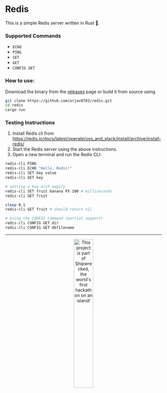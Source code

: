 # Redis 

This is a simple Redis server written in Rust 🦀.

### Supported Commands
- `ECHO`
- `PING`
- `SET`
- `GET`
- `CONFIG GET`


### How to use: 
Download the binary from the [releases](github.com/arjav0703/redis/releases) page or build it from source using
```bash
git clone https://github.com/arjav0703/redis.git
cd redis
cargo run
```

### Testing Instructions

1. Install Redis cli from https://redis.io/docs/latest/operate/oss_and_stack/install/archive/install-redis/
2. Start the Redis server using the above instructions.
3. Open a new terminal and run the Redis CLI:
```bash
redis-cli PING
redis-cli ECHO "Hello, Redis!"
redis-cli SET key value
redis-cli GET key

# setting a key with expiry
redis-cli SET fruit banana PX 100 # milliseconds
redis-cli GET fruit

sleep 0.1 
redis-cli GET fruit # should return nil

# Using the CONFIG command (partial support)
redis-cli CONFIG GET dir 
redis-cli CONFIG GET dbfilename
```


--- 
<div align="center">
  <a href="https://shipwrecked.hackclub.com/?t=ghrm" target="_blank">
    <img src="https://hc-cdn.hel1.your-objectstorage.com/s/v3/739361f1d440b17fc9e2f74e49fc185d86cbec14_badge.png" 
         alt="This project is part of Shipwrecked, the world's first hackathon on an island!" 
         style="width: 35%;">
  </a>
</div>
